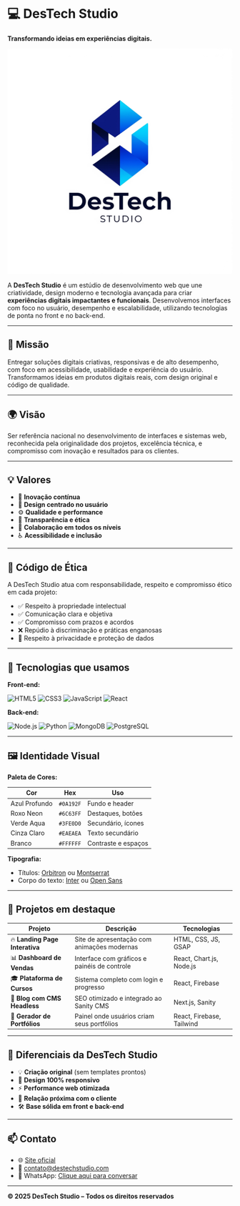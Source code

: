 # 💻 DesTech Studio

**Transformando ideias em experiências digitais.**

![DesTech Studio Logo](logo2.png)

A **DesTech Studio** é um estúdio de desenvolvimento web que une criatividade, design moderno e tecnologia avançada para criar **experiências digitais impactantes e funcionais**. Desenvolvemos interfaces com foco no usuário, desempenho e escalabilidade, utilizando tecnologias de ponta no front e no back-end.

---

## 🎯 Missão

Entregar soluções digitais criativas, responsivas e de alto desempenho, com foco em acessibilidade, usabilidade e experiência do usuário. Transformamos ideias em produtos digitais reais, com design original e código de qualidade.

---

## 🌍 Visão

Ser referência nacional no desenvolvimento de interfaces e sistemas web, reconhecida pela originalidade dos projetos, excelência técnica, e compromisso com inovação e resultados para os clientes.

---

## 💡 Valores

- 🧠 **Inovação contínua**
- 🎨 **Design centrado no usuário**
- ⚙️ **Qualidade e performance**
- 🤝 **Transparência e ética**
- 🧩 **Colaboração em todos os níveis**
- ♿ **Acessibilidade e inclusão**

---

## 📜 Código de Ética

A DesTech Studio atua com responsabilidade, respeito e compromisso ético em cada projeto:

- ✅ Respeito à propriedade intelectual
- ✅ Comunicação clara e objetiva
- ✅ Compromisso com prazos e acordos
- ❌ Repúdio à discriminação e práticas enganosas
- 🔐 Respeito à privacidade e proteção de dados

---

## 🧬 Tecnologias que usamos

**Front-end:**

![HTML5](https://img.shields.io/badge/HTML5-E34F26?style=flat&logo=html5&logoColor=white)
![CSS3](https://img.shields.io/badge/CSS3-1572B6?style=flat&logo=css3&logoColor=white)
![JavaScript](https://img.shields.io/badge/JavaScript-F7DF1E?style=flat&logo=javascript&logoColor=black)
![React](https://img.shields.io/badge/React-20232a?style=flat&logo=react&logoColor=61dafb)

**Back-end:**

![Node.js](https://img.shields.io/badge/Node.js-339933?style=flat&logo=nodedotjs&logoColor=white)
![Python](https://img.shields.io/badge/Python-3776AB?style=flat&logo=python&logoColor=white)
![MongoDB](https://img.shields.io/badge/MongoDB-4DB33D?style=flat&logo=mongodb&logoColor=white)
![PostgreSQL](https://img.shields.io/badge/PostgreSQL-4169E1?style=flat&logo=postgresql&logoColor=white)

---

## 🖼️ Identidade Visual

**Paleta de Cores:**

| Cor         | Hex       | Uso                    |
|-------------|-----------|------------------------|
| Azul Profundo | `#0A192F` | Fundo e header         |
| Roxo Neon    | `#6C63FF` | Destaques, botões      |
| Verde Aqua   | `#3FE0D0` | Secundário, ícones     |
| Cinza Claro  | `#EAEAEA` | Texto secundário       |
| Branco       | `#FFFFFF` | Contraste e espaços    |

**Tipografia:**
- Títulos: [Orbitron](https://fonts.google.com/specimen/Orbitron) ou [Montserrat](https://fonts.google.com/specimen/Montserrat)
- Corpo do texto: [Inter](https://fonts.google.com/specimen/Inter) ou [Open Sans](https://fonts.google.com/specimen/Open+Sans)

---

## 📂 Projetos em destaque

| Projeto | Descrição | Tecnologias |
|--------|-----------|-------------|
| 🔥 **Landing Page Interativa** | Site de apresentação com animações modernas | HTML, CSS, JS, GSAP |
| 📊 **Dashboard de Vendas** | Interface com gráficos e painéis de controle | React, Chart.js, Node.js |
| 🎓 **Plataforma de Cursos** | Sistema completo com login e progresso | React, Firebase |
| 📝 **Blog com CMS Headless** | SEO otimizado e integrado ao Sanity CMS | Next.js, Sanity |
| 💼 **Gerador de Portfólios** | Painel onde usuários criam seus portfólios | React, Firebase, Tailwind |

---

## 🚀 Diferenciais da DesTech Studio

- 💡 **Criação original** (sem templates prontos)
- 📱 **Design 100% responsivo**
- ⚡ **Performance web otimizada**
- 🤝 **Relação próxima com o cliente**
- 🛠️ **Base sólida em front e back-end**

---

## 📫 Contato

- 🌐 [Site oficial](https://destechstudio.com) 
- 📧 contato@destechstudio.com
- 📱 WhatsApp: [Clique aqui para conversar](https://api.whatsapp.com/send?phone=5527997623605&text=Olá!%20Gostaria%20de%20conversar%20com%20a%20DesTech%20Studio)

---

**© 2025 DesTech Studio – Todos os direitos reservados**
